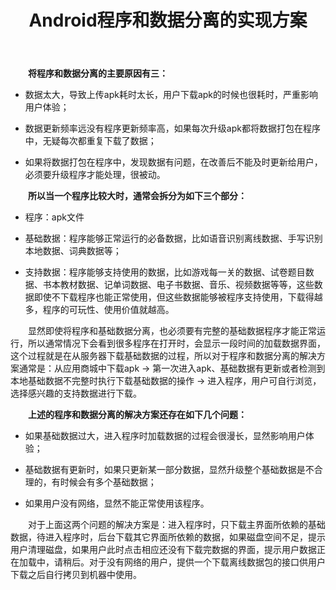 ﻿---
layout: post
title: Android程序和数据分离的实现方案
category: Android
tags: Android
keywords: Android，程序和数据分离
description: Android程序和数据分离的实现方案
---

&emsp;&emsp;**将程序和数据分离的主要原因有三：**

- 数据太大，导致上传apk耗时太长，用户下载apk的时候也很耗时，严重影响用户体验；

- 数据更新频率远没有程序更新频率高，如果每次升级apk都将数据打包在程序中，无疑每次都重复下载了数据；

- 如果将数据打包在程序中，发现数据有问题，在改善后不能及时更新给用户，必须要升级程序才能处理，很被动。

&emsp;&emsp;**所以当一个程序比较大时，通常会拆分为如下三个部分：**
- 程序：apk文件

- 基础数据：程序能够正常运行的必备数据，比如语音识别离线数据、手写识别本地数据、词典数据等；

- 支持数据：程序能够支持使用的数据，比如游戏每一关的数据、试卷题目数据、书本教材数据、记单词数据、电子书数据、音乐、视频数据等等，这些数据即使不下载程序也能正常使用，但这些数据能够被程序支持使用，下载得越多，程序的可玩性、使用价值就越高。

&emsp;&emsp;显然即使将程序和基础数据分离，也必须要有完整的基础数据程序才能正常运行，所以通常情况下会看到很多程序在打开时，会显示一段时间的加载数据界面，这个过程就是在从服务器下载基础数据的过程，所以对于程序和数据分离的解决方案通常是：从应用商城中下载apk -> 第一次进入apk、基础数据有更新或者检测到本地基础数据不完整时执行下载基础数据的操作 -> 进入程序，用户可自行浏览，选择感兴趣的支持数据进行下载。

&emsp;&emsp;**上述的程序和数据分离的解决方案还存在如下几个问题：**

- 如果基础数据过大，进入程序时加载数据的过程会很漫长，显然影响用户体验；

- 基础数据有更新时，如果只更新某一部分数据，显然升级整个基础数据是不合理的，有时候会有多个基础数据；

- 如果用户没有网络，显然不能正常使用该程序。

&emsp;&emsp;对于上面这两个问题的解决方案是：进入程序时，只下载主界面所依赖的基础数据，待进入程序时，后台下载其它界面所依赖的数据，如果磁盘空间不足，提示用户清理磁盘，如果用户此时点击相应还没有下载完数据的界面，提示用户数据正在加载中，请稍后。对于没有网络的用户，提供一个下载离线数据包的接口供用户下载之后自行拷贝到机器中使用。